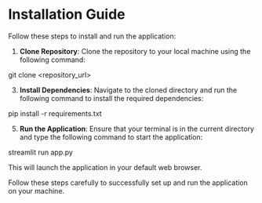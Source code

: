# Installation Guide

Follow these steps to install and run the application:

1. **Clone Repository**: 
   Clone the repository to your local machine using the following command:
   
git clone <repository_url>


3. **Install Dependencies**: 
Navigate to the cloned directory and run the following command to install the required dependencies:

pip install -r requirements.txt


5. **Run the Application**: 
Ensure that your terminal is in the current directory and type the following command to start the application:

streamlit run app.py

This will launch the application in your default web browser.

Follow these steps carefully to successfully set up and run the application on your machine.
